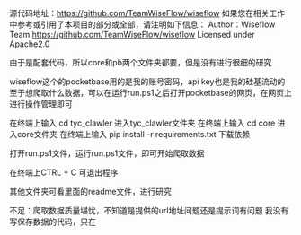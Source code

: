 源代码地址：https://github.com/TeamWiseFlow/wiseflow
如果您在相关工作中参考或引用了本项目的部分或全部，请注明如下信息：
Author：Wiseflow Team
https://github.com/TeamWiseFlow/wiseflow
Licensed under Apache2.0

<!--------- 分割线 --------->

由于是配套代码，所以core和pb两个文件夹都要，但是没有进行很细的研究

wiseflow这个的pocketbase用的是我的账号密码，api key也是我的硅基流动的
至于想爬取什么数据，可以在运行run.ps1之后打开pocketbase的网页，在网页上进行操作管理即可

在终端上输入      cd tyc_clawler     进入tyc_clawler文件夹
在终端上输入      cd core            进入core文件夹
在终端上输入      pip install -r requirements.txt    下载依赖

打开run.ps1文件，运行run.ps1文件，即可开始爬取数据

在终端上CTRL + C 可退出程序

其他文件夹可看里面的readme文件，进行研究

<!--------- 分割线 --------->
不足：爬取数据质量堪忧，不知道是提供的url地址问题还是提示词有问题
     我没有写保存数据的代码，只在



